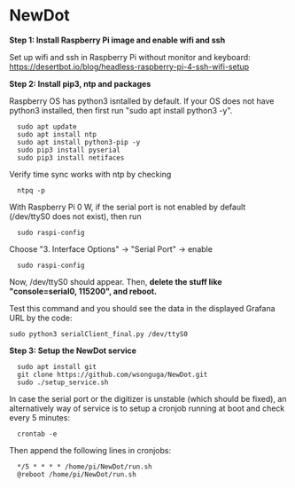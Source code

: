 # NewDot

**Step 1: Install Raspberry Pi image and enable wifi and ssh**

Set up wifi and ssh in Raspberry Pi without monitor and keyboard: https://desertbot.io/blog/headless-raspberry-pi-4-ssh-wifi-setup

**Step 2: Install pip3, ntp and packages**

Raspberry OS has python3 isntalled by default. If your OS does not have python3 installed, then first run "sudo apt install python3 -y".

```
  sudo apt update
  sudo apt install ntp
  sudo apt install python3-pip -y
  sudo pip3 install pyserial
  sudo pip3 install netifaces
```

Verify time sync works with ntp by checking
```
  ntpq -p
```

With Raspberry Pi 0 W, if the serial port is not enabled by default (/dev/ttyS0 does not exist), then run
```
  sudo raspi-config
```

Choose "3. Interface Options" -> "Serial Port" -> enable
```
  sudo raspi-config
```

Now, /dev/ttyS0 should appear. Then, **delete the stuff like "console=serial0, 115200", and reboot.**


Test this command and you should see the data in the displayed Grafana URL by the code:
```
sudo python3 serialClient_final.py /dev/ttyS0
```


**Step 3: Setup the NewDot service**

```
  sudo apt install git
  git clone https://github.com/wsonguga/NewDot.git
  sudo ./setup_service.sh
```

In case the serial port or the digitizer is unstable (which should be fixed), an alternatively way of service is to setup a cronjob running at boot and check every 5 minutes:
```
  crontab -e
```  
Then append the following lines in cronjobs:
```
  */5 * * * * /home/pi/NewDot/run.sh
  @reboot /home/pi/NewDot/run.sh
```
